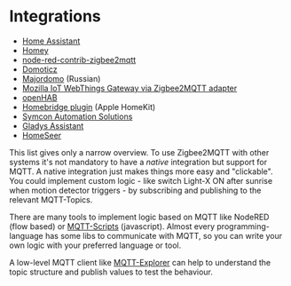 # Integrations

- [Home Assistant](./integrations/home_assistant.md)
- [Homey](https://community.homey.app/t/83214)
- [node-red-contrib-zigbee2mqtt](https://flows.nodered.org/node/node-red-contrib-zigbee2mqtt)
- [Domoticz](https://github.com/stas-demydiuk/domoticz-zigbee2mqtt-plugin)
- [Majordomo](https://github.com/directman66/majordomo-zigbee2mqtt/) (Russian)
- [Mozilla IoT WebThings Gateway via Zigbee2MQTT adapter](https://github.com/kabbi/zigbee2mqtt-adapter)
- [openHAB](./integrations/openhab.md)
- [Homebridge plugin](https://github.com/itavero/homebridge-z2m/#readme) (Apple HomeKit)
- [Symcon Automation Solutions](https://github.com/Schnittcher/IPS-Zigbee2MQTT)
- [Gladys Assistant](https://gladysassistant.com/docs/integrations/zigbee2mqtt/)
- [HomeSeer](https://shop.homeseer.com/products/homeseer-zigbee-plus-plugin-for-hs4)

This list gives only a narrow overview. To use Zigbee2MQTT with other systems it's not
mandatory to have a _native_ integration but support for MQTT. A native integration just makes things more easy and "clickable".
You could implement custom logic - like switch Light-X ON after sunrise when motion detector triggers - by
subscribing and publishing to the relevant MQTT-Topics.

There are many tools to implement logic based on MQTT like NodeRED (flow based) or
[MQTT-Scripts](https://github.com/hobbyquaker/mqtt-scripts) (javascript). Almost every programming-language
has some libs to communicate with MQTT, so you can write your own logic with your preferred language or tool.

A low-level MQTT client like [MQTT-Explorer](http://mqtt-explorer.com/) can help to understand the topic structure
and publish values to test the behaviour.
